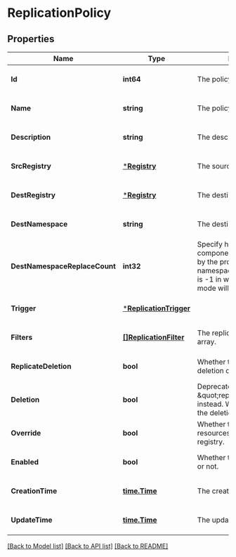 # ReplicationPolicy

## Properties
Name | Type | Description | Notes
------------ | ------------- | ------------- | -------------
**Id** | **int64** | The policy ID. | [optional] [default to null]
**Name** | **string** | The policy name. | [optional] [default to null]
**Description** | **string** | The description of the policy. | [optional] [default to null]
**SrcRegistry** | [***Registry**](Registry.md) | The source registry. | [optional] [default to null]
**DestRegistry** | [***Registry**](Registry.md) | The destination registry. | [optional] [default to null]
**DestNamespace** | **string** | The destination namespace. | [optional] [default to null]
**DestNamespaceReplaceCount** | **int32** | Specify how many path components will be replaced by the provided destination namespace. The default value is -1 in which case the legacy mode will be applied. | [optional] [default to null]
**Trigger** | [***ReplicationTrigger**](ReplicationTrigger.md) |  | [optional] [default to null]
**Filters** | [**[]ReplicationFilter**](ReplicationFilter.md) | The replication policy filter array. | [optional] [default to null]
**ReplicateDeletion** | **bool** | Whether to replicate the deletion operation. | [optional] [default to null]
**Deletion** | **bool** | Deprecated, use \&quot;replicate_deletion\&quot; instead. Whether to replicate the deletion operation. | [optional] [default to null]
**Override** | **bool** | Whether to override the resources on the destination registry. | [optional] [default to null]
**Enabled** | **bool** | Whether the policy is enabled or not. | [optional] [default to null]
**CreationTime** | [**time.Time**](time.Time.md) | The create time of the policy. | [optional] [default to null]
**UpdateTime** | [**time.Time**](time.Time.md) | The update time of the policy. | [optional] [default to null]

[[Back to Model list]](../README.md#documentation-for-models) [[Back to API list]](../README.md#documentation-for-api-endpoints) [[Back to README]](../README.md)


